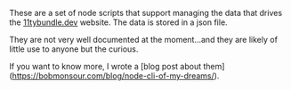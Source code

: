 These are a set of node scripts that support managing the data that drives the [11tybundle.dev](https://11tybundle.dev) website. The data is stored in a json file.

They are not very well documented at the moment...and they are likely of little use to anyone but the curious.

If you want to know more, I wrote a [blog post about them] (https://bobmonsour.com/blog/node-cli-of-my-dreams/).
